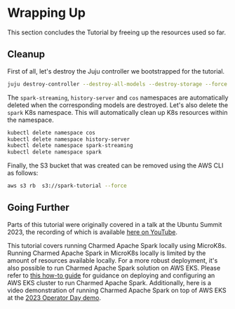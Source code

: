 # Wrapping Up

This section concludes the Tutorial by freeing up the resources used so far.

## Cleanup

First of all, let's destroy the Juju controller we bootstrapped for the tutorial.

```bash
juju destroy-controller --destroy-all-models --destroy-storage --force spark-tutorial
```

The `spark-streaming`, `history-server` and `cos` namespaces are automatically deleted when the corresponding models are destroyed. Let's also delete the `spark` K8s namespace. This will automatically clean up K8s resources within the namespace.

```bash
kubectl delete namespace cos
kubectl delete namespace history-server
kubectl delete namespace spark-streaming
kubectl delete namespace spark
```

Finally, the S3 bucket that was created can be removed using the AWS CLI as follows:

```bash
aws s3 rb  s3://spark-tutorial --force
```

## Going Further

Parts of this tutorial were originally covered in a talk at the Ubuntu Summit 2023, the recording of which is available [here on YouTube](https://www.youtube.com/watch?v=nu1ll7VRqbI).

This tutorial covers running Charmed Apache Spark locally using MicroK8s. Running Charmed Apache Spark in MicroK8s locally is limited by the amount of resources available locally. For a more robust deployment, it's also possible to run Charmed Apache Spark solution on AWS EKS. Please refer to [this how-to guide](/t/charmed-spark-k8s-documentation-how-to-setup-k8s-environment/11618) for guidance on deploying and configuring an AWS EKS cluster to run Charmed Apache Spark. Additionally, here is a video demonstration of running Charmed Apache Spark on top of AWS EKS at the [2023 Operator Day demo](https://github.com/deusebio/operator-day-2023-charmed-spark).